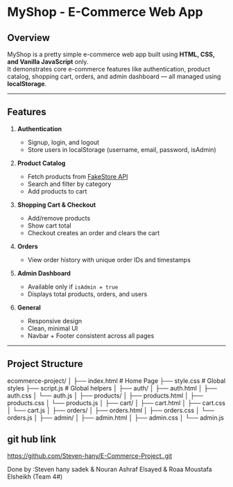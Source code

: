 # MyShop - E-Commerce Web App

## Overview
MyShop is a pretty simple e-commerce web app built using **HTML, CSS, and Vanilla JavaScript** only.  
It demonstrates core e-commerce features like authentication, product catalog, shopping cart, orders, and admin dashboard — all managed using **localStorage**.

----- 

## Features

1. **Authentication**
   - Signup, login, and logout
   - Store users in localStorage (username, email, password, isAdmin)

2. **Product Catalog**
   - Fetch products from [FakeStore API](https://fakestoreapi.com/products)
   - Search and filter by category
   - Add products to cart

3. **Shopping Cart & Checkout**
   - Add/remove products
   - Show cart total
   - Checkout creates an order and clears the cart

4. **Orders**
   - View order history with unique order IDs and timestamps

5. **Admin Dashboard**
   - Available only if `isAdmin = true`
   - Displays total products, orders, and users

6. **General**
   - Responsive design
   - Clean, minimal UI
   - Navbar + Footer consistent across all pages

---

## Project Structure
ecommerce-project/
│
├── index.html # Home Page
├── style.css # Global styles
├── script.js # Global helpers
│
├── auth/
│ ├── auth.html
│ ├── auth.css
│ └── auth.js
│
├── products/
│ ├── products.html
│ ├── products.css
│ └── products.js
│
├── cart/
│ ├── cart.html
│ ├── cart.css
│ └── cart.js
│
├── orders/
│ ├── orders.html
│ ├── orders.css
│ └── orders.js
│
├── admin/
│ ├── admin.html
│ ├── admin.css
│ └── admin.js

## git hub link 
https://github.com/Steven-hany/E-Commerce-Project..git 

Done by :Steven hany sadek & Nouran Ashraf Elsayed & Roaa Moustafa Elsheikh (Team 4#)


